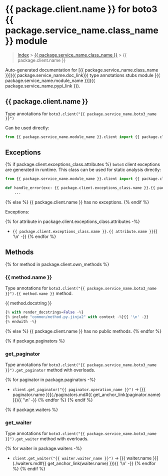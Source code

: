 # {{ package.client.name }} for boto3 {{ package.service_name.class_name }} module

> [Index](../index.md) > [{{ package.service_name.class_name }}](./index.md) > {{ package.client.name }}

Auto-generated documentation for [{{ package.service_name.class_name }}]({{ package.service_name.doc_link}})
type annotations stubs module [{{ package.service_name.module_name }}]({{ package.service_name.pypi_link }}).

## {{ package.client.name }}

Type annotations for `boto3.client("{{ package.service_name.boto3_name }}")`

Can be used directly:

```python
from {{ package.service_name.module_name }}.client import {{ package.client.name }}
```

## Exceptions

{% if package.client.exceptions_class.attributes %}
`boto3` client exceptions are generated in runtime. This class can be used for static analysis directly:

```python
from {{ package.service_name.module_name }}.client import {{ package.client.exceptions_class.name }}

def handle_error(exc: {{ package.client.exceptions_class.name }}.{{ package.client.exceptions_class.attributes[0].name }}) -> None:
    ...
```
{% else %}
{{ package.client.name }} has no exceptions.
{% endif %}

Exceptions:

{% for attribute in package.client.exceptions_class.attributes -%}
- `{{ package.client.exceptions_class.name }}.{{ attribute.name }}`{{ '\n' -}}
{% endfor %}

## Methods

{% for method in package.client.own_methods %}
### {{ method.name }}

Type annotations for `boto3.client("{{ package.service_name.boto3_name }}").{{ method.name }}` method.

{{ method.docstring }}

```python
{% with render_docstrings=False -%}
{% include "common/method.py.jinja2" with context -%}{{ '\n' -}}
{% endwith -%}
```
{% else %}
{{ package.client.name }} has no public methods.
{% endfor %}

{% if package.paginators %}
### get_paginator

Type annotations for `boto3.client("{{ package.service_name.boto3_name }}").get_paginator` method with overloads.

{% for paginator in package.paginators -%}
- `client.get_paginator("{{ paginator.operation_name }}")` -> [{{ paginator.name }}](./paginators.md#{{ get_anchor_link(paginator.name) }}){{ '\n' -}}
{% endfor %}
{% endif %}

{% if package.waiters %}
### get_waiter

Type annotations for `boto3.client("{{ package.service_name.boto3_name }}").get_waiter` method with overloads.

{% for waiter in package.waiters -%}
- `client.get_waiter("{{ waiter.waiter_name }}")` -> [{{ waiter.name }}](./waiters.md#{{ get_anchor_link(waiter.name) }}){{ '\n' -}}
{% endfor %}
{% endif %}
